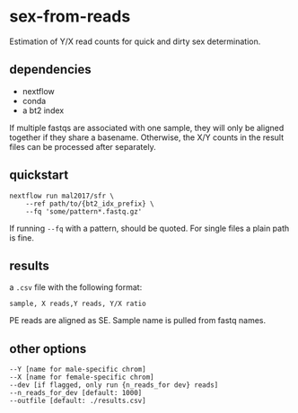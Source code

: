 # sex-from-reads

Estimation of Y/X read counts for quick and dirty sex determination.

## dependencies

- nextflow
- conda
- a bt2 index

If multiple fastqs are associated with one sample, they will only be aligned
together if they share a basename. Otherwise, the X/Y counts in the result files
can be processed after separately.

## quickstart

```
nextflow run mal2017/sfr \
	--ref path/to/{bt2_idx_prefix} \
	--fq 'some/pattern*.fastq.gz'
```

If running `--fq` with a pattern, should be quoted. For single files a
plain path is fine.

## results

a `.csv` file with the following format:

```
sample, X reads,Y reads, Y/X ratio
```

PE reads are aligned as SE. Sample name is pulled from fastq names.

## other options

```
--Y [name for male-specific chrom]
--X [name for female-specific chrom]
--dev [if flagged, only run {n_reads_for dev} reads]
--n_reads_for_dev [default: 1000]
--outfile [default: ./results.csv]
```
